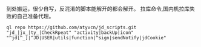 到处搬运，很少自写，反混淆的脚本能解开的都会解开。
拉库命令,国内机拉库失败的自己准备代理。


`ql repo https://github.com/atyvcn/jd_scripts.git "jd_|jx_|ty_|CheckRpeat" "activity|backUp|icon" "^jd[^_]|^JD|USER|utils|function|^sign|sendNotify|jdCookie"`